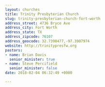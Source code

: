 ```yaml
---
layout: churches
title: Trinity Presbyterian Church
slug: trinity-presbyterian-church-fort-worth
address_street: 4736 Bryce Ave
address_city: Fort Worth
address_state: TX
address_zipcode: 76107
address_geocode: 32.7398477,-97.3907974
website: http://trinitypresfw.org
pastors:
- name: Brian Davis
  senior_minister: true
- name: Steve Percifield
  senior_minister: false
date: 2018-02-04 06:32:49 +0000

---
```

